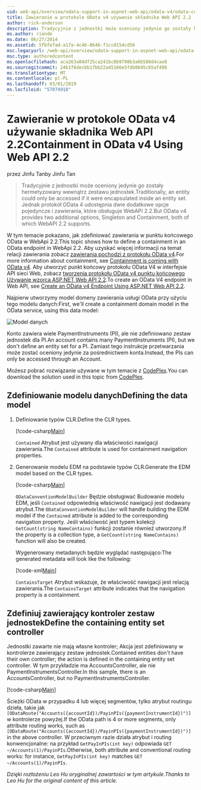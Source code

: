 ```yaml
---
uid: web-api/overview/odata-support-in-aspnet-web-api/odata-v4/odata-containment-in-web-api-22
title: Zawieranie w protokole OData v4 używanie składnika Web API 2.2 | Dokumentacja firmy Microsoft
author: rick-anderson
description: Tradycyjnie z jednostki może oceniony jedynie go zostały hermetyzowany wewnątrz zestawu jednostek. Jednak protokół OData 4 udostępnia dwie dodatkowe opcje pojedyncze i Con...
ms.author: riande
ms.date: 06/27/2014
ms.assetid: 5fbfefad-a17a-4c46-8646-f1ccd154cd56
msc.legacyurl: /web-api/overview/odata-support-in-aspnet-web-api/odata-v4/odata-containment-in-web-api-22
msc.type: authoredcontent
ms.openlocfilehash: aca263a04df25ca241bc0b9798b3a0b588d4cae8
ms.sourcegitcommit: 24b1f6decbb17bb22a45166e5fdb0845c65af498
ms.translationtype: MT
ms.contentlocale: pl-PL
ms.lasthandoff: 03/01/2019
ms.locfileid: "57074918"
---
```

<a name="containment-in-odata-v4-using-web-api-22"></a><span data-ttu-id="128f8-104">Zawieranie w protokole OData v4 używanie składnika Web API 2.2</span><span class="sxs-lookup"><span data-stu-id="128f8-104">Containment in OData v4 Using Web API 2.2</span></span>
====================
<span data-ttu-id="128f8-105">przez Jinfu Tan</span><span class="sxs-lookup"><span data-stu-id="128f8-105">by Jinfu Tan</span></span>

> <span data-ttu-id="128f8-106">Tradycyjnie z jednostki może oceniony jedynie go zostały hermetyzowany wewnątrz zestawu jednostek.</span><span class="sxs-lookup"><span data-stu-id="128f8-106">Traditionally, an entity could only be accessed if it were encapsulated inside an entity set.</span></span> <span data-ttu-id="128f8-107">Jednak protokół OData 4 udostępnia dwie dodatkowe opcje pojedyncze i zawierania, które obsługuje WebAPI 2.2.</span><span class="sxs-lookup"><span data-stu-id="128f8-107">But OData v4 provides two additional options, Singleton and Containment, both of which WebAPI 2.2 supports.</span></span>


<span data-ttu-id="128f8-108">W tym temacie pokazano, jak zdefiniować zawierania w punktu końcowego OData w WebApi 2.2.</span><span class="sxs-lookup"><span data-stu-id="128f8-108">This topic shows how to define a containment in an OData endpoint in WebApi 2.2.</span></span> <span data-ttu-id="128f8-109">Aby uzyskać więcej informacji na temat relacji zawierania zobacz [zawierania pochodzi z protokołu OData v4](https://blogs.msdn.com/b/odatateam/archive/2014/03/13/containment-is-coming-with-odata-v4.aspx).</span><span class="sxs-lookup"><span data-stu-id="128f8-109">For more information about containment, see [Containment is coming with OData v4](https://blogs.msdn.com/b/odatateam/archive/2014/03/13/containment-is-coming-with-odata-v4.aspx).</span></span> <span data-ttu-id="128f8-110">Aby utworzyć punkt końcowy protokołu OData V4 w interfejsie API sieci Web, zobacz [tworzenia protokołu OData v4 punktu końcowego Używanie wzorca ASP.NET Web API 2.2](create-an-odata-v4-endpoint.md).</span><span class="sxs-lookup"><span data-stu-id="128f8-110">To create an OData V4 endpoint in Web API, see [Create an OData v4 Endpoint Using ASP.NET Web API 2.2](create-an-odata-v4-endpoint.md).</span></span>

<span data-ttu-id="128f8-111">Najpierw utworzymy model domeny zawierania usługi OData przy użyciu tego modelu danych:</span><span class="sxs-lookup"><span data-stu-id="128f8-111">First, we'll create a containment domain model in the OData service, using this data model:</span></span>

![Model danych](odata-containment-in-web-api-22/_static/image1.png)

<span data-ttu-id="128f8-113">Konto zawiera wiele PaymentInstruments (PI), ale nie zdefiniowano zestaw jednostek dla PI.</span><span class="sxs-lookup"><span data-stu-id="128f8-113">An account contains many PaymentInstruments (PI), but we don't define an entity set for a PI.</span></span> <span data-ttu-id="128f8-114">Zamiast tego instrukcje przetwarzania może zostać oceniony jedynie za pośrednictwem konta.</span><span class="sxs-lookup"><span data-stu-id="128f8-114">Instead, the PIs can only be accessed through an Account.</span></span>

<span data-ttu-id="128f8-115">Możesz pobrać rozwiązanie używane w tym temacie z [CodePlex](https://aspnet.codeplex.com/SourceControl/latest#Samples/WebApi/OData/v4/ODataContainmentSample/).</span><span class="sxs-lookup"><span data-stu-id="128f8-115">You can download the solution used in this topic from [CodePlex](https://aspnet.codeplex.com/SourceControl/latest#Samples/WebApi/OData/v4/ODataContainmentSample/).</span></span>

## <a name="defining-the-data-model"></a><span data-ttu-id="128f8-116">Zdefiniowanie modelu danych</span><span class="sxs-lookup"><span data-stu-id="128f8-116">Defining the data model</span></span>

1. <span data-ttu-id="128f8-117">Definiowanie typów CLR.</span><span class="sxs-lookup"><span data-stu-id="128f8-117">Define the CLR types.</span></span>

    [!code-csharp[Main](odata-containment-in-web-api-22/samples/sample1.cs)]

    <span data-ttu-id="128f8-118">`Contained` Atrybut jest używany dla właściwości nawigacji zawierania.</span><span class="sxs-lookup"><span data-stu-id="128f8-118">The `Contained` attribute is used for containment navigation properties.</span></span>
2. <span data-ttu-id="128f8-119">Generowanie modelu EDM na podstawie typów CLR.</span><span class="sxs-lookup"><span data-stu-id="128f8-119">Generate the EDM model based on the CLR types.</span></span>

    [!code-csharp[Main](odata-containment-in-web-api-22/samples/sample2.cs)]

    <span data-ttu-id="128f8-120">`ODataConventionModelBuilder` Będzie obsługiwać Budowanie modelu EDM, jeśli `Contained` odpowiednią właściwość nawigacji jest dodawany atrybut.</span><span class="sxs-lookup"><span data-stu-id="128f8-120">The `ODataConventionModelBuilder` will handle building the EDM model if the `Contained` attribute is added to the corresponding navigation property.</span></span> <span data-ttu-id="128f8-121">Jeśli właściwość jest typem kolekcji `GetCount(string NameContains)` funkcji zostanie również utworzony.</span><span class="sxs-lookup"><span data-stu-id="128f8-121">If the property is a collection type, a `GetCount(string NameContains)` function will also be created.</span></span>

    <span data-ttu-id="128f8-122">Wygenerowany metadanych będzie wyglądać następująco:</span><span class="sxs-lookup"><span data-stu-id="128f8-122">The generated metadata will look like the following:</span></span>

    [!code-xml[Main](odata-containment-in-web-api-22/samples/sample3.xml?highlight=10)]

    <span data-ttu-id="128f8-123">`ContainsTarget` Atrybut wskazuje, że właściwość nawigacji jest relacją zawierania.</span><span class="sxs-lookup"><span data-stu-id="128f8-123">The `ContainsTarget` attribute indicates that the navigation property is a containment.</span></span>

## <a name="define-the-containing-entity-set-controller"></a><span data-ttu-id="128f8-124">Zdefiniuj zawierający kontroler zestaw jednostek</span><span class="sxs-lookup"><span data-stu-id="128f8-124">Define the containing entity set controller</span></span>

<span data-ttu-id="128f8-125">Jednostki zawarte nie mają własne kontroler; Akcja jest zdefiniowany w kontrolerze zawierający zestaw jednostek.</span><span class="sxs-lookup"><span data-stu-id="128f8-125">Contained entities don't have their own controller; the action is defined in the containing entity set controller.</span></span> <span data-ttu-id="128f8-126">W tym przykładzie ma AccountsController, ale nie PaymentInstrumentsController.</span><span class="sxs-lookup"><span data-stu-id="128f8-126">In this sample, there is an AccountsController, but no PaymentInstrumentsController.</span></span>

[!code-csharp[Main](odata-containment-in-web-api-22/samples/sample4.cs)]

<span data-ttu-id="128f8-127">Ścieżki OData w przypadku 4 lub więcej segmentów, tylko atrybut routingu dzieła, takie jak `[ODataRoute("Accounts({accountId})/PayinPIs({paymentInstrumentId})")]` w kontrolerze powyżej.</span><span class="sxs-lookup"><span data-stu-id="128f8-127">If the OData path is 4 or more segments, only attribute routing works, such as `[ODataRoute("Accounts({accountId})/PayinPIs({paymentInstrumentId})")]` in the above controller.</span></span> <span data-ttu-id="128f8-128">W przeciwnym razie działa atrybut i routing konwencjonalne: na przykład `GetPayInPIs(int key)` odpowiada `GET ~/Accounts(1)/PayinPIs`.</span><span class="sxs-lookup"><span data-stu-id="128f8-128">Otherwise, both attribute and conventional routing works: for instance, `GetPayInPIs(int key)` matches `GET ~/Accounts(1)/PayinPIs`.</span></span>

<span data-ttu-id="128f8-129">*Dzięki rozłożeniu Leo Hu oryginalnej zawartości w tym artykule.*</span><span class="sxs-lookup"><span data-stu-id="128f8-129">*Thanks to Leo Hu for the original content of this article.*</span></span>
